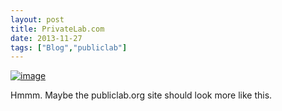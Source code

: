 ```yaml
---
layout: post
title: PrivateLab.com
date: 2013-11-27
tags: ["Blog","publiclab"]
---
```


[![image](http://unterbahn.com/wp-content/uploads/2013/11/wpid-Screenshot_2013-11-27-13-35-53.png "Screenshot_2013-11-27-13-35-53.png")](wpid-Screenshot_2013-11-27-13-35-53.png)

Hmmm. Maybe the publiclab.org site should look more like this.
